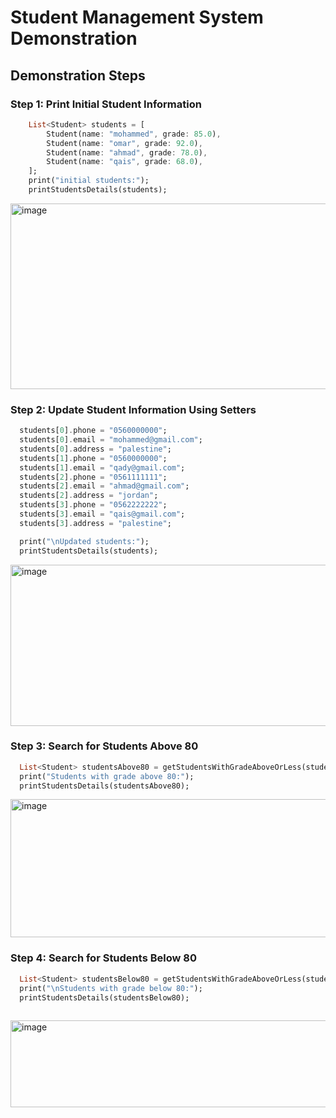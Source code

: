 # Student Management System Demonstration



## Demonstration Steps

### Step 1: Print Initial Student Information
```dart
    List<Student> students = [
        Student(name: "mohammed", grade: 85.0),
        Student(name: "omar", grade: 92.0),
        Student(name: "ahmad", grade: 78.0),
        Student(name: "qais", grade: 68.0),
    ];
    print("initial students:");
    printStudentsDetails(students);

```
<img width="1987" height="297" alt="image" src="https://github.com/user-attachments/assets/fea6d9e4-9ff1-48d6-8d7e-c0a9431f295c" />


### Step 2: Update Student Information Using Setters
```dart
  students[0].phone = "0560000000";
  students[0].email = "mohammed@gmail.com";
  students[0].address = "palestine";
  students[1].phone = "0560000000";
  students[1].email = "qady@gmail.com";
  students[2].phone = "0561111111";
  students[2].email = "ahmad@gmail.com";
  students[2].address = "jordan";
  students[3].phone = "0562222222";
  students[3].email = "qais@gmail.com";
  students[3].address = "palestine";

  print("\nUpdated students:");
  printStudentsDetails(students);
```

<img width="2436" height="258" alt="image" src="https://github.com/user-attachments/assets/45e6b1b9-4011-473c-b17f-e20d919dd7e1" />

### Step 3: Search for Students Above 80
```dart
  List<Student> studentsAbove80 = getStudentsWithGradeAboveOrLess(students, 80.0, true);
  print("Students with grade above 80:");
  printStudentsDetails(studentsAbove80);
```
<img width="2452" height="221" alt="image" src="https://github.com/user-attachments/assets/baba3982-62c5-4302-9dc9-4e606d95073e" />

### Step 4: Search for Students Below 80
```dart
  List<Student> studentsBelow80 = getStudentsWithGradeAboveOrLess(students, 80.0, false);
  print("\nStudents with grade below 80:");
  printStudentsDetails(studentsBelow80);
 
```
<img width="2352" height="139" alt="image" src="https://github.com/user-attachments/assets/fcb33d34-b0b6-49b3-89cf-3dd5cd584dc9" />
